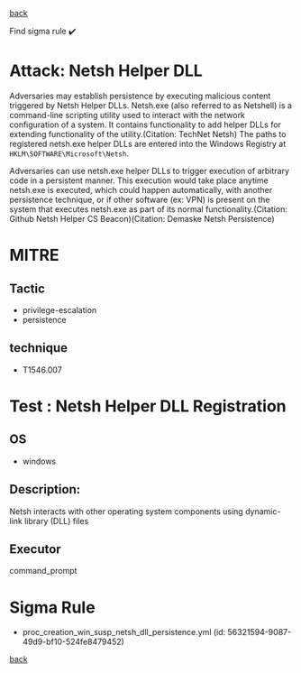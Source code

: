 
[back](../index.md)

Find sigma rule :heavy_check_mark: 

# Attack: Netsh Helper DLL 

Adversaries may establish persistence by executing malicious content triggered by Netsh Helper DLLs. Netsh.exe (also referred to as Netshell) is a command-line scripting utility used to interact with the network configuration of a system. It contains functionality to add helper DLLs for extending functionality of the utility.(Citation: TechNet Netsh) The paths to registered netsh.exe helper DLLs are entered into the Windows Registry at <code>HKLM\SOFTWARE\Microsoft\Netsh</code>.

Adversaries can use netsh.exe helper DLLs to trigger execution of arbitrary code in a persistent manner. This execution would take place anytime netsh.exe is executed, which could happen automatically, with another persistence technique, or if other software (ex: VPN) is present on the system that executes netsh.exe as part of its normal functionality.(Citation: Github Netsh Helper CS Beacon)(Citation: Demaske Netsh Persistence)

# MITRE
## Tactic
  - privilege-escalation
  - persistence


## technique
  - T1546.007


# Test : Netsh Helper DLL Registration
## OS
  - windows


## Description:
Netsh interacts with other operating system components using dynamic-link library (DLL) files


## Executor
command_prompt

# Sigma Rule
 - proc_creation_win_susp_netsh_dll_persistence.yml (id: 56321594-9087-49d9-bf10-524fe8479452)



[back](../index.md)
